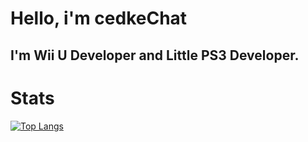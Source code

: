 # Hello, i'm cedkeChat
## I'm Wii U Developer and Little PS3 Developer.

# Stats
[![Top Langs](https://github-readme-stats-git-masterrstaa-rickstaa.vercel.app/api/top-langs/?username=cedke00)](http://google.com)
